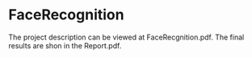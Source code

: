 # FaceRecognition
The project description can be viewed at FaceRecgnition.pdf. The final results are shon in the Report.pdf.
